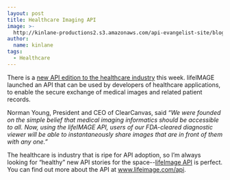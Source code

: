 ```yaml
---
layout: post
title: Healthcare Imaging API
image: >-
  http://kinlane-productions2.s3.amazonaws.com/api-evangelist-site/blog/medical-imaging-api.jpg
author:
  name: kinlane
tags:
  - Healthcare
---
```

There is a [new API edition to the healthcare industry](http://www.lifeimage.com/landing/api "new API edition to the healthcare industyr") this week. lifeIMAGE launched an API that can be used by developers of healthcare applications, to enable the secure exchange of medical images and related patient records.

Norman Young, President and CEO of ClearCanvas, said _“We were founded on the simple belief that medical imaging informatics should be accessible to all. Now, using the lifeIMAGE API, users of our FDA-cleared diagnostic viewer will be able to instantaneously share images that are in front of them with any one.”_

The healthcare is industry that is ripe for API adoption, so I’m always looking for “healthy” new API stories for the space--[lifeImage API](http://www.lifeimage.com/landing/api "lifeimage API") is perfect. You can find out more about the API at www.lifeimage.com/api.